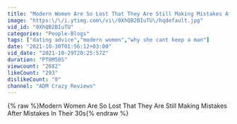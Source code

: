 ```yaml
---
title: "Modern Women Are So Lost That They Are Still Making Mistakes After Mistakes In Their 30s"
image: "https:\/\/i.ytimg.com\/vi\/0XhQB2BIuTU\/hqdefault.jpg"
vid_id: "0XhQB2BIuTU"
categories: "People-Blogs"
tags: ["dating advice","modern women","why she cant keep a man"]
date: "2021-10-30T01:56:12+03:00"
vid_date: "2021-10-29T20:25:57Z"
duration: "PT8M50S"
viewcount: "2682"
likeCount: "293"
dislikeCount: "0"
channel: "ADM Crazy Reviews"
---
```

{% raw %}Modern Women Are So Lost That They Are Still Making Mistakes After Mistakes In Their 30s{% endraw %}
